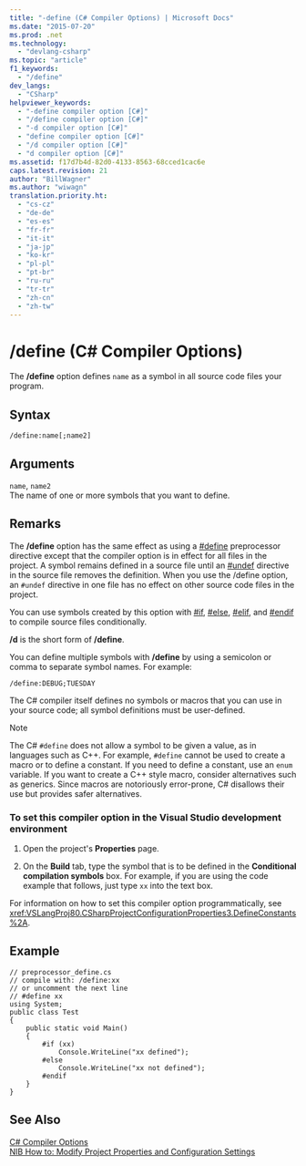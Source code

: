 ```yaml
---
title: "-define (C# Compiler Options) | Microsoft Docs"
ms.date: "2015-07-20"
ms.prod: .net
ms.technology: 
  - "devlang-csharp"
ms.topic: "article"
f1_keywords: 
  - "/define"
dev_langs: 
  - "CSharp"
helpviewer_keywords: 
  - "-define compiler option [C#]"
  - "/define compiler option [C#]"
  - "-d compiler option [C#]"
  - "define compiler option [C#]"
  - "/d compiler option [C#]"
  - "d compiler option [C#]"
ms.assetid: f17d7b4d-82d0-4133-8563-68cced1cac6e
caps.latest.revision: 21
author: "BillWagner"
ms.author: "wiwagn"
translation.priority.ht: 
  - "cs-cz"
  - "de-de"
  - "es-es"
  - "fr-fr"
  - "it-it"
  - "ja-jp"
  - "ko-kr"
  - "pl-pl"
  - "pt-br"
  - "ru-ru"
  - "tr-tr"
  - "zh-cn"
  - "zh-tw"
---
```

# /define (C# Compiler Options)
The **/define** option defines `name` as a symbol in all source code files your program.  
  
## Syntax  
  
```  
/define:name[;name2]  
```  
  
## Arguments  
 `name`, `name2`  
 The name of one or more symbols that you want to define.  
  
## Remarks  
 The **/define** option has the same effect as using a [#define](../../../csharp/language-reference/preprocessor-directives/preprocessor-define.md) preprocessor directive except that the compiler option is in effect for all files in the project. A symbol remains defined in a source file until an [#undef](../../../csharp/language-reference/preprocessor-directives/preprocessor-undef.md) directive in the source file removes the definition. When you use the /define option, an `#undef` directive in one file has no effect on other source code files in the project.  
  
 You can use symbols created by this option with [#if](../../../csharp/language-reference/preprocessor-directives/preprocessor-if.md), [#else](../../../csharp/language-reference/preprocessor-directives/preprocessor-else.md), [#elif](../../../csharp/language-reference/preprocessor-directives/preprocessor-elif.md), and [#endif](../../../csharp/language-reference/preprocessor-directives/preprocessor-endif.md) to compile source files conditionally.  
  
 **/d** is the short form of **/define**.  
  
 You can define multiple symbols with **/define** by using a semicolon or comma to separate symbol names. For example:  
  
```  
/define:DEBUG;TUESDAY  
```  
  
 The C# compiler itself defines no symbols or macros that you can use in your source code; all symbol definitions must be user-defined.  
  
> [!NOTE]
>  The C# `#define` does not allow a symbol to be given a value, as in languages such as C++. For example, `#define` cannot be used to create a macro or to define a constant. If you need to define a constant, use an `enum` variable. If you want to create a C++ style macro, consider alternatives such as generics. Since macros are notoriously error-prone, C# disallows their use but provides safer alternatives.  
  
### To set this compiler option in the Visual Studio development environment  
  
1.  Open the project's **Properties** page.  
  
2.  On the **Build** tab, type the symbol that is to be defined in the **Conditional compilation symbols** box. For example, if you are using the code example that follows, just type `xx` into the text box.  
  
 For information on how to set this compiler option programmatically, see <xref:VSLangProj80.CSharpProjectConfigurationProperties3.DefineConstants%2A>.  
  
## Example  
  
```  
// preprocessor_define.cs  
// compile with: /define:xx  
// or uncomment the next line  
// #define xx  
using System;  
public class Test   
{  
    public static void Main()   
    {  
        #if (xx)   
            Console.WriteLine("xx defined");  
        #else  
            Console.WriteLine("xx not defined");  
        #endif  
    }  
}  
```  
  
## See Also  
 [C# Compiler Options](../../../csharp/language-reference/compiler-options/index.md)   
 [NIB How to: Modify Project Properties and Configuration Settings](http://msdn.microsoft.com/en-us/e7184bc5-2f2b-4b4f-aa9a-3ecfcbc48b67)
